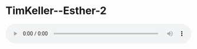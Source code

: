 # TimKeller--Esther-2

<audio style="width: 100%;" preload="false" controls controlslist="nodownload"><source src="//cdn.simai.ml/audio/mp3/old/12193.mp3" type="audio/mpeg">Your browser does not support the audio element.</audio>


